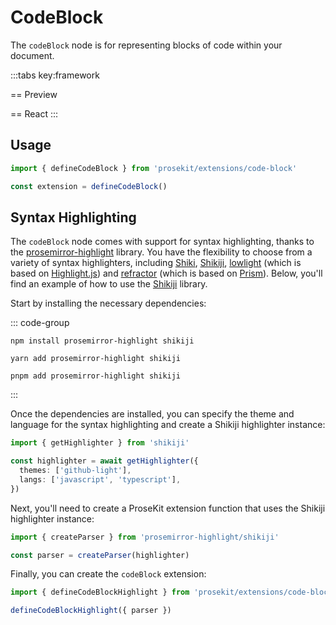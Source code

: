 # CodeBlock

The `codeBlock` node is for representing blocks of code within your document.

<script setup>
import { ExamplePlaygroundLazy } from '../../components/example-playground-lazy'
import App from '../../components/vue-code-block/editor.vue'
</script>

:::tabs key:framework

== Preview

<ClientOnly><App/></ClientOnly>
== React
<ExamplePlaygroundLazy example="react-code-block" />
:::

## Usage

```ts
import { defineCodeBlock } from 'prosekit/extensions/code-block'

const extension = defineCodeBlock()
```

## Syntax Highlighting

The `codeBlock` node comes with support for syntax highlighting, thanks to the [prosemirror-highlight] library. You have the flexibility to choose from a variety of syntax highlighters, including [Shiki], [Shikiji], [lowlight] (which is based on [Highlight.js]) and [refractor] (which is based on [Prism]). Below, you'll find an example of how to use the [Shikiji] library.

Start by installing the necessary dependencies:

::: code-group

```shell [npm]
npm install prosemirror-highlight shikiji
```

```shell [yarn]
yarn add prosemirror-highlight shikiji
```

```shell [pnpm]
pnpm add prosemirror-highlight shikiji
```

:::

Once the dependencies are installed, you can specify the theme and language for the syntax highlighting and create a Shikiji highlighter instance:

```ts
import { getHighlighter } from 'shikiji'

const highlighter = await getHighlighter({
  themes: ['github-light'],
  langs: ['javascript', 'typescript'],
})
```

Next, you'll need to create a ProseKit extension function that uses the Shikiji highlighter instance:

```ts
import { createParser } from 'prosemirror-highlight/shikiji'

const parser = createParser(highlighter)
```

Finally, you can create the `codeBlock` extension:

```ts
import { defineCodeBlockHighlight } from 'prosekit/extensions/code-block'

defineCodeBlockHighlight({ parser })
```

[prosemirror-highlight]: https://github.com/ocavue/prosemirror-highlight
[lowlight]: https://github.com/wooorm/lowlight
[Highlight.js]: https://github.com/highlightjs/highlight.js
[Shiki]: https://github.com/shikijs/shiki
[Shikiji]: https://github.com/antfu/shikiji
[refractor]: https://github.com/wooorm/refractor
[Prism]: https://github.com/PrismJS/prism
